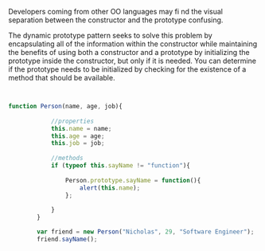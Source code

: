 
Developers coming from other OO languages may fi nd the visual separation between the
constructor and the prototype confusing. 

The dynamic prototype pattern seeks to solve this problem by encapsulating all of the information 
within the constructor while maintaining the benefits of
using both a constructor and a prototype by initializing the prototype inside the constructor, but
only if it is needed. You can determine if the prototype needs to be initialized by checking for the
existence of a method that should be available.

```javascript


function Person(name, age, job){
        
            //properties
            this.name = name;
            this.age = age;
            this.job = job;
            
            //methods
            if (typeof this.sayName != "function"){
            
                Person.prototype.sayName = function(){
                    alert(this.name);
                };
                
            }
        }

        var friend = new Person("Nicholas", 29, "Software Engineer");
        friend.sayName();


```

